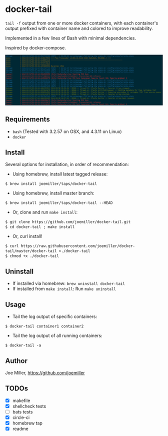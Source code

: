 docker-tail
===========

`tail -f` output from one or more docker containers, with each container's
output prefixed with container name and colored to improve readability.

Implemented in a few lines of Bash with minimal dependencies.

Inspired by docker-compose.

![screenshot](https://raw.githubusercontent.com/joemiller/docker-tail/master/screenshot.png)

Requirements
------------

- `bash` (Tested with 3.2.57 on OSX, and 4.3.11 on Linux)
- `docker`

Install
-------

Several options for installation, in order of recommendation:

- Using homebrew, install latest tagged release:

```
$ brew install joemiller/taps/docker-tail
```

- Using homebrew, install master branch:

```
$ brew install joemiller/taps/docker-tail --HEAD
```

- Or, clone and run `make install`:

```
$ git clone https://github.com/joemiller/docker-tail.git
$ cd docker-tail ; make install
```

- Or, curl install!

```
$ curl https://raw.githubusercontent.com/joemiller/docker-tail/master/docker-tail >./docker-tail
$ chmod +x ./docker-tail
```

Uninstall
---------

- If installed via homebrew: `brew uninstall docker-tail`
- If installed from `make install`: Run `make uninstall`

Usage
-----

- Tail the log output of specific containers:

```
$ docker-tail container1 container2
```

- Tail the log output of all running containers:

```
$ docker-tail -a
```

Author
------

Joe Miller, https://github.com/joemiller

TODOs
-----
- [x] makefile
- [x] shellcheck tests
- [ ] bats tests
- [x] circle-ci
- [x] homebrew tap
- [x] readme
